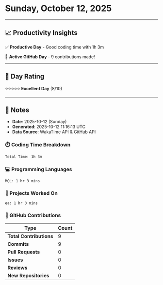 # Sunday, October 12, 2025

---

## 📈 Productivity Insights

✅ **Productive Day** - Good coding time with 1h 3m

🚀 **Active GitHub Day** - 9 contributions made!

---

## 🎯 Day Rating

⭐⭐⭐⭐⭐ **Excellent Day** (8/10)

---

## 📝 Notes

- **Date**: 2025-10-12 (Sunday)
- **Generated**: 2025-10-12 11:16:13 UTC
- **Data Source**: WakaTime API & GitHub API


### ⏱️ Coding Time Breakdown

```
Total Time: 1h 3m
```

### 💻 Programming Languages

```
MQL: 1 hr 3 mins
```

### 📂 Projects Worked On

```
ea: 1 hr 3 mins

```


### 🐙 GitHub Contributions

| Type | Count |
|------|-------|
| **Total Contributions** | 9 |
| **Commits** | 9 |
| **Pull Requests** | 0 |
| **Issues** | 0 |
| **Reviews** | 0 |
| **New Repositories** | 0 |

